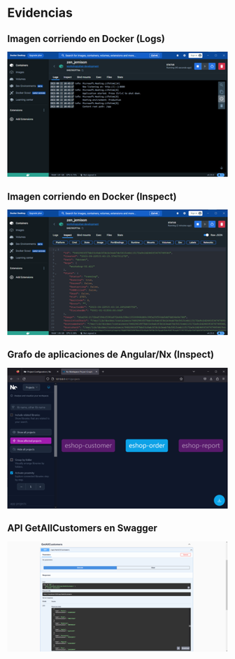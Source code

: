 # Evidencias
## Imagen corriendo en Docker (Logs)
![Evidencia de Imagen corriendo en Docker (Logs)](ev_docker_logs.png)
## Imagen corriendo en Docker (Inspect)
![Evidencia de Imagen corriendo en Docker (Inspect)](ev_docker_inspect.png)
## Grafo de aplicaciones de Angular/Nx (Inspect)
![Evidencia de Aplicaciones corriendo con Nx (Inspect)](ev_nx_graph.png)
## API GetAllCustomers en Swagger
![Alt text](ev_customer_query.png)
